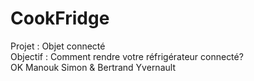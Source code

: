 # CookFridge  
Projet : Objet connecté  
Objectif : Comment rendre votre réfrigérateur connecté?  
OK
Manouk Simon & Bertrand Yvernault  
